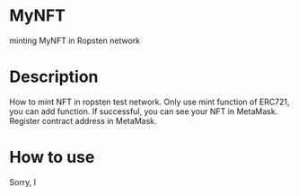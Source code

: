 # MyNFT
minting MyNFT in Ropsten network

# Description
How to mint NFT in ropsten test network.
Only use mint function of ERC721, you can add function.
If successful, you can see your NFT in MetaMask.
Register contract address in MetaMask.

# How to use
Sorry, I 

